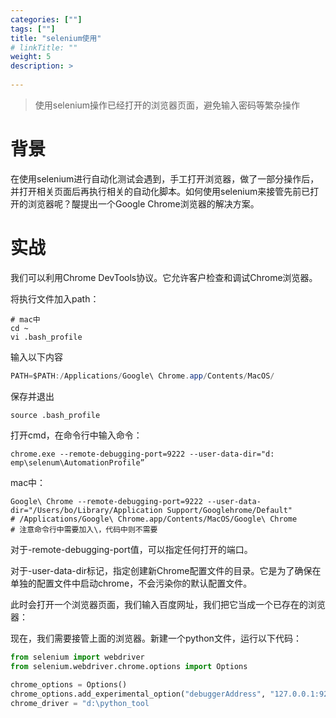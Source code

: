 ```yaml
---
categories: [""] 
tags: [""] 
title: "selenium使用"
# linkTitle: ""
weight: 5
description: >
  
---
```


>使用selenium操作已经打开的浏览器页面，避免输入密码等繁杂操作 

# 背景

在使用selenium进行自动化测试会遇到，手工打开浏览器，做了一部分操作后，并打开相关页面后再执行相关的自动化脚本。如何使用selenium来接管先前已打开的浏览器呢？醍提出一个Google Chrome浏览器的解决方案。

# 实战

我们可以利用Chrome DevTools协议。它允许客户检查和调试Chrome浏览器。

将执行文件加入path：

```shell
# mac中
cd ~
vi .bash_profile 
```
输入以下内容
```java
PATH=$PATH:/Applications/Google\ Chrome.app/Contents/MacOS/ 
```
保存并退出 
```shell
source .bash_profile 
```

打开cmd，在命令行中输入命令： 

```shell
chrome.exe --remote-debugging-port=9222 --user-data-dir="d:	emp\selenum\AutomationProfile” 
```

mac中：

```shell
Google\ Chrome --remote-debugging-port=9222 --user-data-dir="/Users/bo/Library/Application Support/Googlehrome/Default"
# /Applications/Google\ Chrome.app/Contents/MacOS/Google\ Chrome
# 注意命令行中需要加入\，代码中则不需要 
```


对于-remote-debugging-port值，可以指定任何打开的端口。 

对于-user-data-dir标记，指定创建新Chrome配置文件的目录。它是为了确保在单独的配置文件中启动chrome，不会污染你的默认配置文件。 

此时会打开一个浏览器页面，我们输入百度网址，我们把它当成一个已存在的浏览器： 

现在，我们需要接管上面的浏览器。新建一个python文件，运行以下代码：

```python
from selenium import webdriver
from selenium.webdriver.chrome.options import Options
 
chrome_options = Options()
chrome_options.add_experimental_option("debuggerAddress", "127.0.0.1:9222")
chrome_driver = "d:\python_tool